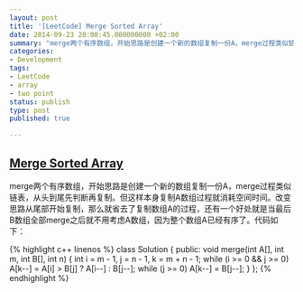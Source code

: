```yaml
---
layout: post
title: '[LeetCode] Merge Sorted Array'
date: 2014-09-23 20:00:45.000000000 +02:00
summary: "merge两个有序数组，开始思路是创建一个新的数组复制一份A，merge过程类似链表，从头到尾先判断再复制。但这样本身复制A数组过程就消耗空间时间。"
categories:
- Development
tags:
- LeetCode
- array
- two point
status: publish
type: post
published: true

---
```


## [Merge Sorted Array](https://oj.leetcode.com/problems/merge-sorted-array/)

merge两个有序数组，开始思路是创建一个新的数组复制一份A，merge过程类似链表，从头到尾先判断再复制。但这样本身复制A数组过程就消耗空间时间。改变思路从尾部开始复制，那么就省去了复制数组A的过程，还有一个好处就是当最后B数组全部merge之后就不用考虑A数组，因为整个数组A已经有序了。代码如下：

{% highlight c++ linenos %}
class Solution {
public:
    void merge(int A[], int m, int B[], int n) {
        int i = m - 1, j = n - 1, k = m + n - 1;
        while (i >= 0 && j >= 0)
            A[k--] = A[i] > B[j] ? A[i--] : B[j--];
        while (j >= 0)
            A[k--] = B[j--];
    }
};
{% endhighlight %}
